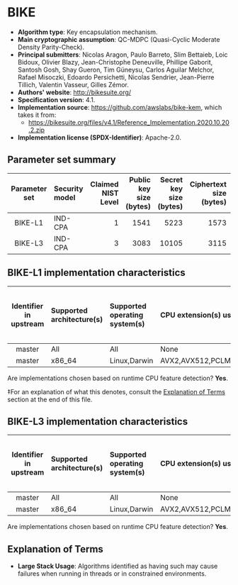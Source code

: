# BIKE

- **Algorithm type**: Key encapsulation mechanism.
- **Main cryptographic assumption**: QC-MDPC (Quasi-Cyclic Moderate Density Parity-Check).
- **Principal submitters**: Nicolas Aragon, Paulo Barreto, Slim Bettaieb, Loic Bidoux, Olivier Blazy, Jean-Christophe Deneuville, Phillipe Gaborit, Santosh Gosh, Shay Gueron, Tim Güneysu, Carlos Aguilar Melchor, Rafael Misoczki, Edoardo Persichetti, Nicolas Sendrier, Jean-Pierre Tillich, Valentin Vasseur, Gilles Zémor.
- **Authors' website**: http://bikesuite.org/
- **Specification version**: 4.1.
- **Implementation source**: https://github.com/awslabs/bike-kem, which takes it from:
  - https://bikesuite.org/files/v4.1/Reference_Implementation.2020.10.20.2.zip
- **Implementation license (SPDX-Identifier)**: Apache-2.0.

## Parameter set summary

|  Parameter set  | Security model   |   Claimed NIST Level |   Public key size (bytes) |   Secret key size (bytes) |   Ciphertext size (bytes) |   Shared secret size (bytes) |
|:---------------:|:-----------------|---------------------:|--------------------------:|--------------------------:|--------------------------:|-----------------------------:|
|     BIKE-L1     | IND-CPA          |                    1 |                      1541 |                      5223 |                      1573 |                           32 |
|     BIKE-L3     | IND-CPA          |                    3 |                      3083 |                     10105 |                      3115 |                           32 |

## BIKE-L1 implementation characteristics

|  Identifier in upstream  | Supported architecture(s)   | Supported operating system(s)   | CPU extension(s) used   | No branching-on-secrets claimed?   | No branching-on-secrets checked by valgrind?   | Large stack usage?‡   |
|:------------------------:|:----------------------------|:--------------------------------|:------------------------|:-----------------------------------|:-----------------------------------------------|:----------------------|
|          master          | All                         | All                             | None                    | True                               | True                                           | False                 |
|          master          | x86\_64                     | Linux,Darwin                    | AVX2,AVX512,PCLMUL,SSE2 | True                               | True                                           | False                 |

Are implementations chosen based on runtime CPU feature detection? **Yes**.

 ‡For an explanation of what this denotes, consult the [Explanation of Terms](#explanation-of-terms) section at the end of this file.

## BIKE-L3 implementation characteristics

|  Identifier in upstream  | Supported architecture(s)   | Supported operating system(s)   | CPU extension(s) used   | No branching-on-secrets claimed?   | No branching-on-secrets checked by valgrind?   | Large stack usage?   |
|:------------------------:|:----------------------------|:--------------------------------|:------------------------|:-----------------------------------|:-----------------------------------------------|:---------------------|
|          master          | All                         | All                             | None                    | True                               | True                                           | False                |
|          master          | x86\_64                     | Linux,Darwin                    | AVX2,AVX512,PCLMUL,SSE2 | True                               | True                                           | False                |

Are implementations chosen based on runtime CPU feature detection? **Yes**.

## Explanation of Terms

- **Large Stack Usage**: Algorithms identified as having such may cause failures when running in threads or in constrained environments.